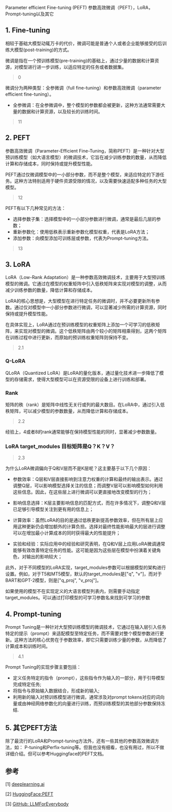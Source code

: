 Parameter efficient Fine-tuning (PEFT)
参数高效微调（PEFT），LoRA，Prompt-tuning以及其它

## 1. Fine-tuning

相较于基础大模型动辄万卡的代价，微调可能是普通个人或者企业能够接受的后训练大模型(post-training)的方式。

微调是指在一个预训练模型(pre-training)的基础上，通过少量的数据和计算资源，对模型进行进一步训练，以适应特定的任务或者数据集。
>0

微调分为两种类型：全参微调（full fine-tuning）和参数高效微调（parameter efficient fine-tuning）。

- 全参微调：在全参微调中，整个模型的参数都会被更新，这种方法通常需要大量的数据和计算资源，以及较长的训练时间。

>11

## 2. PEFT

参数高效微调（Parameter-Efficient Fine-Tuning，简称PEFT）是一种针对大型预训练模型（如大语言模型）的微调技术，它旨在减少训练参数的数量，从而降低计算和存储成本，同时保持或提升模型性能。

PEFT通过仅微调模型中的一小部分参数，而不是整个模型，来适应特定的下游任务。这种方法特别适用于硬件资源受限的情况，以及需要快速适配多种任务的大型模型。
>12

PEFT有以下几种常见的方法：
- 选择参数子集：选择模型中的一小部分参数进行微调，通常是最后几层的参数；
- 重新参数化：使用低秩表示重新参数化模型权重，代表是LoRA方法；
- 添加参数：向模型添加可训练层或参数，代表为Prompt-tuning方法。

>13

## 3. LoRA
LoRA（Low-Rank Adaptation）是一种参数高效微调技术，主要用于大型预训练模型的微调。它通过在模型的权重矩阵中引入低秩矩阵来实现对模型的调整，从而减少训练参数的数量，降低计算和存储成本。

LoRA的核心思想是，大型模型在进行特定任务的微调时，并不必要更新所有参数。通过仅对模型中一小部分参数进行微调，可以显著减少所需的计算资源，同时保持或提升模型性能。

在具体实现上，LoRA通过在预训练模型的权重矩阵上添加一个可学习的低秩矩阵，来实现对模型的微调。这个低秩矩阵由两个较小的矩阵相乘得到，这两个矩阵在训练过程中进行更新，而原始的预训练权重矩阵则保持不变。

>2.1

### Q-LoRA
QLoRA（Quantized LoRA）是LoRA的量化版本，通过量化技术进一步降低了模型的存储需求，使得大型模型可以在资源受限的设备上进行训练和部署。

### Rank
矩阵的秩（rank）是矩阵中线性无关行或列的最大数目。在LoRA中，通过引入低秩矩阵，可以减少模型的参数数量，从而降低计算和存储成本。

>2.2 

经验上，4或者8的rank通常能够在保持模型性能的同时，显著减少参数数量。

### LoRA target_modules 目标矩阵是Q？K？V？

>2.3


为什么LoRA微调偏向于Q和V层而不是K层呢？这主要基于以下几个原因：

- 参数效率：Q层和V层直接影响到注意力权重的计算和最终的输出表示。通过调整Q层，可以影响模型选择关注的信息；而调整V层可以影响模型如何利用这些信息。因此，在这些层上进行微调可以更直接地改变模型的行为；

- 影响信息选择：K层主要影响信息的匹配方式，而在许多情况下，调整Q和V层已足够引导模型关注到更有用的信息上；

- 计算效率：虽然LoRA的目的是通过低秩更新提高参数效率，但在所有层上应用这种更新仍会增加额外的计算负担。选择对最终性能影响最大的层进行调整可以在增加最小计算成本的同时获得最大的性能提升； 

- 实验和经验：实际应用中的经验和研究表明，在Q和V层上应用LoRA微调通常能够有效改善特定任务的性能。这可能是因为这些层在模型中扮演着关键角色，对输出的影响较大； 

此外，对于不同模型的LoRA实现，target_modules参数可以根据模型的架构进行设置。例如，对于T5和MT5模型，默认的target_modules是["q", "v"]，而对于BART和GPT-2模型，则是["q_proj", "v_proj"]。

如果使用的模型不在实现定义的大语言模型列表内，则需要手动指定target_modules。可以通过打印模型的可学习参数名来找到可学习的参数


## 4. Prompt-tuning
Prompt Tuning是一种针对大型预训练模型的微调技术，它通过在输入层引入任务特定的提示（prompt）来适配模型至特定任务，而不需要对整个模型参数进行更新。这种方法的核心优势在于参数效率，即它只需要训练少量的参数，从而降低了计算成本和训练时间。

>4.1

Prompt Tuning的实现步骤主要包括：

- 定义任务特定的指令（prompt），这些指令作为输入的一部分，用于引导模型完成特定任务;
- 将指令与原始输入数据结合，形成新的输入;
- 利用新的输入对预训练模型进行微调，通常涉及对prompt tokens对应的词向量或由神经网络参数化的向量进行训练，而预训练模型的其他部分参数保持冻结. 

## 5. 其它PEFT方法
除了最流行的LoRA和Prompt-tuning方法外，还有一些其他的参数高效微调方法，如：
P-tuning和Perfix-tuning等。但我也没有细看，也没有用过，所以不做详细介绍。但可以参考Huggingface的PEFT文档。


## 参考

<div id="refer-anchor-1"></div>

[1] [deeplearning.ai](https://www.deeplearning.ai/courses/generative-ai-with-llms/)

[2] [HuggingFace:PEFT](https://huggingface.co/docs/peft/package_reference/)

[3] [GitHub: LLMForEverybody](https://github.com/luhengshiwo/LLMForEverybody)



